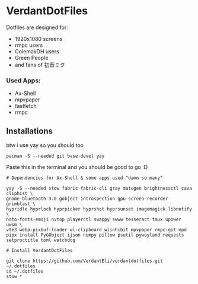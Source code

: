 # VerdantDotFiles

Dotfiles are designed for:
- 1920x1080 screens
- rmpc users
- ColemakDH users
- Green People
- and fans of 初音ミク

### Used Apps:
- Ax-Shell
- mpvpaper
- fastfetch
- rmpc

## Installations

btw i use yay so you should too 
```
pacman -S --needed git base-devel yay
```
Paste this in the terminal and you should be good to go :D
```
# Dependencies for Ax-Shell & some apps used ^damn so many^

yay -S --needed stow fabric fabric-cli gray matugen brightnessctl cava cliphist \
gnome-bluetooth-3.0 gobject-introspection gpu-screen-recorder grimblast \
hypridle hyprlock hyprpicker hyprshot hyprsunset imagemagick libnotify \
noto-fonts-emoji nvtop playerctl swappy swww tesseract tmux upower uwsm \
vte3 webp-pixbuf-loader wl-clipboard wlinhibit mpvpaper rmpc-git mpd
pipx install PyGObject ijson numpy pillow psutil pywayland requests setproctitle toml watchdog

# Install VerdantDotFiles

git clone https://github.com/VerdantEli/verdantdotfiles.git ~/.dotfiles
cd ~/.dotfiles
stow *
```
